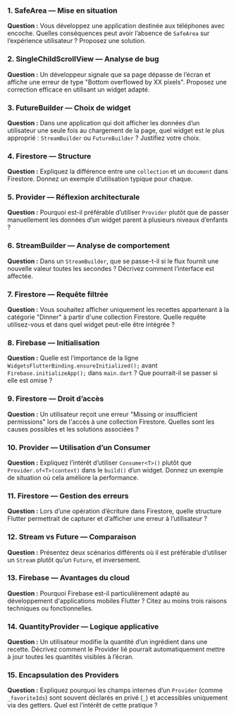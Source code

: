 ### **1. SafeArea — Mise en situation**

**Question :**
Vous développez une application destinée aux téléphones avec encoche. Quelles conséquences peut avoir l’absence de `SafeArea` sur l’expérience utilisateur ? Proposez une solution.



### **2. SingleChildScrollView — Analyse de bug**

**Question :**
Un développeur signale que sa page dépasse de l’écran et affiche une erreur de type "Bottom overflowed by XX pixels".
Proposez une correction efficace en utilisant un widget adapté.



### **3. FutureBuilder — Choix de widget**

**Question :**
Dans une application qui doit afficher les données d’un utilisateur une seule fois au chargement de la page, quel widget est le plus approprié : `StreamBuilder` ou `FutureBuilder` ? Justifiez votre choix.



### **4. Firestore — Structure**

**Question :**
Expliquez la différence entre une `collection` et un `document` dans Firestore. Donnez un exemple d’utilisation typique pour chaque.



### **5. Provider — Réflexion architecturale**

**Question :**
Pourquoi est-il préférable d’utiliser `Provider` plutôt que de passer manuellement les données d’un widget parent à plusieurs niveaux d’enfants ?



### **6. StreamBuilder — Analyse de comportement**

**Question :**
Dans un `StreamBuilder`, que se passe-t-il si le flux fournit une nouvelle valeur toutes les secondes ? Décrivez comment l’interface est affectée.



### **7. Firestore — Requête filtrée**

**Question :**
Vous souhaitez afficher uniquement les recettes appartenant à la catégorie "Dinner" à partir d'une collection Firestore. Quelle requête utilisez-vous et dans quel widget peut-elle être intégrée ?



### **8. Firebase — Initialisation**

**Question :**
Quelle est l’importance de la ligne `WidgetsFlutterBinding.ensureInitialized();` avant `Firebase.initializeApp();` dans `main.dart` ? Que pourrait-il se passer si elle est omise ?



### **9. Firestore — Droit d’accès**

**Question :**
Un utilisateur reçoit une erreur "Missing or insufficient permissions" lors de l'accès à une collection Firestore. Quelles sont les causes possibles et les solutions associées ?



### **10. Provider — Utilisation d’un Consumer**

**Question :**
Expliquez l’intérêt d’utiliser `Consumer<T>()` plutôt que `Provider.of<T>(context)` dans le `build()` d’un widget. Donnez un exemple de situation où cela améliore la performance.



### **11. Firestore — Gestion des erreurs**

**Question :**
Lors d’une opération d’écriture dans Firestore, quelle structure Flutter permettrait de capturer et d’afficher une erreur à l’utilisateur ?



### **12. Stream vs Future — Comparaison**

**Question :**
Présentez deux scénarios différents où il est préférable d’utiliser un `Stream` plutôt qu’un `Future`, et inversement.



### **13. Firebase — Avantages du cloud**

**Question :**
Pourquoi Firebase est-il particulièrement adapté au développement d'applications mobiles Flutter ? Citez au moins trois raisons techniques ou fonctionnelles.



### **14. QuantityProvider — Logique applicative**

**Question :**
Un utilisateur modifie la quantité d’un ingrédient dans une recette. Décrivez comment le Provider lié pourrait automatiquement mettre à jour toutes les quantités visibles à l’écran.



### **15. Encapsulation des Providers**

**Question :**
Expliquez pourquoi les champs internes d’un `Provider` (comme `_favoriteIds`) sont souvent déclarés en privé (`_`) et accessibles uniquement via des getters. Quel est l’intérêt de cette pratique ?


